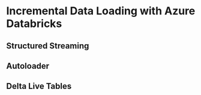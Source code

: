# Incremental Data Loading with Azure Databricks

## Structured Streaming

## Autoloader

## Delta Live Tables